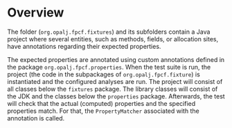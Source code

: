 # Overview

The folder (`org.opalj.fpcf.fixtures`) and its subfolders contain a Java project where several entities, such as methods, fields, or allocation sites, have annotations regarding their expected properties.

The expected properties are annotated using custom annotations defined in the package `org.opalj.fpcf.properties`. When the test suite is run, the project (the code in the subpackages of `org.opalj.fpcf.fixture`) is instantiated and the configured analyses are run. The project will consist of all classes below the `fixtures` package. The library classes will consist of the JDK and the classes below the `properties` package.
Afterwards, the test will check that the actual (computed) properties and the specified properties match. For that, the `PropertyMatcher` associated with the annotation is called.    
